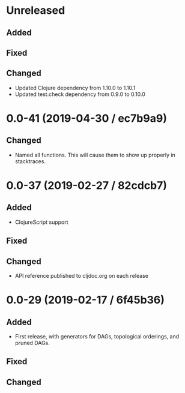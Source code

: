# Unreleased

## Added

## Fixed

## Changed

- Updated Clojure dependency from 1.10.0 to 1.10.1
- Updated test.check dependency from 0.9.0 to 0.10.0

# 0.0-41 (2019-04-30 / ec7b9a9)

## Changed

- Named all functions. This will cause them to show up properly in stacktraces.

# 0.0-37 (2019-02-27 / 82cdcb7)

## Added

- ClojureScript support

## Fixed

## Changed

- API reference published to cljdoc.org on each release

# 0.0-29 (2019-02-17 / 6f45b36)

## Added

- First release, with generators for DAGs, topological orderings, and pruned
  DAGs.

## Fixed

## Changed
